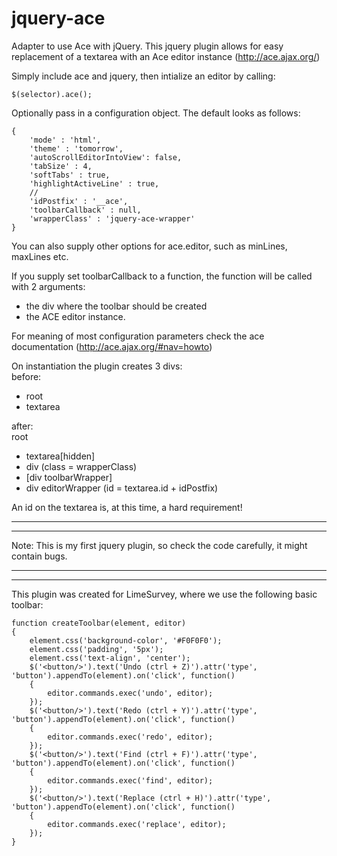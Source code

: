 jquery-ace
==========

Adapter to use Ace with jQuery.
This jquery plugin allows for easy replacement of a textarea with an Ace editor instance (http://ace.ajax.org/)

Simply include ace and jquery, then intialize an editor by calling:

    $(selector).ace();

Optionally pass in a configuration object. The default looks as follows:

    {
        'mode' : 'html',
        'theme' : 'tomorrow',
        'autoScrollEditorIntoView': false,
        'tabSize' : 4,
        'softTabs' : true,
        'highlightActiveLine' : true,
        //
        'idPostfix' : '__ace',
        'toolbarCallback' : null,
        'wrapperClass' : 'jquery-ace-wrapper'
    }

You can also supply other options for ace.editor, such as minLines, maxLines etc.

If you supply set toolbarCallback to a function, the function will be called with 2 arguments:
- the div where the toolbar should be created
- the ACE editor instance.

For meaning of most configuration parameters check the ace documentation (http://ace.ajax.org/#nav=howto)

On instantiation the plugin creates 3 divs:<br/>
before:

- root
 - textarea

after:<br/>
root
- textarea[hidden]
 - div (class = wrapperClass)
  - [div toolbarWrapper]
  - div editorWrapper (id = textarea.id + idPostfix)


An id on the textarea is, at this time, a hard requirement!

-----------------------------------------------------------------------------------------
-----------------------------------------------------------------------------------------

Note: This is my first jquery plugin, so check the code carefully, it might contain bugs.

-----------------------------------------------------------------------------------------
-----------------------------------------------------------------------------------------

This plugin was created for LimeSurvey, where we use the following basic toolbar:

    function createToolbar(element, editor)
    {
        element.css('background-color', '#F0F0F0');
        element.css('padding', '5px');
        element.css('text-align', 'center');
        $('<button/>').text('Undo (ctrl + Z)').attr('type', 'button').appendTo(element).on('click', function()
        {
            editor.commands.exec('undo', editor);
        });
        $('<button/>').text('Redo (ctrl + Y)').attr('type', 'button').appendTo(element).on('click', function()
        {
            editor.commands.exec('redo', editor);
        });
        $('<button/>').text('Find (ctrl + F)').attr('type', 'button').appendTo(element).on('click', function()
        {
            editor.commands.exec('find', editor);
        });
        $('<button/>').text('Replace (ctrl + H)').attr('type', 'button').appendTo(element).on('click', function()
        {
            editor.commands.exec('replace', editor);
        });
    }
